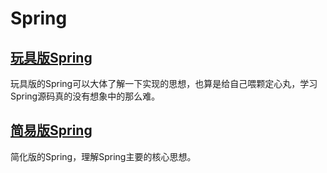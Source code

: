 # Spring

## [玩具版Spring](../SourceCode/spring)  

玩具版的Spring可以大体了解一下实现的思想，也算是给自己喂颗定心丸，学习Spring源码真的没有想象中的那么难。

## [简易版Spring](component/liteSpring.md)

简化版的Spring，理解Spring主要的核心思想。


